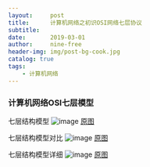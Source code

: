 ```yaml
---
layout:     post
title:      计算机网络之初识OSI网络七层协议
subtitle:   
date:       2019-03-01
author:     nine-free
header-img: img/post-bg-cook.jpg
catalog: true
tags:
    - 计算机网络
---
```

### 计算机网络OSI七层模型

七层结构模型
![image](https://nine-free.github.io/img/network-ois-7-simple.png)
<a href="https://nine-free.github.io/img/network-ois-7-simple.png" target="_blank">原图</a>

七层结构模型对比
![image](https://nine-free.github.io/img/network-osi-7-compare.png)
<a href="https://nine-free.github.io/img/network-osi-7-compare.png" target="_blank">原图</a>

七层结构模型详细
![image](https://nine-free.github.io/img/network-osi-7.png) 
<a href="https://nine-free.github.io/img/network-osi-7.png" target="_blank">原图</a>